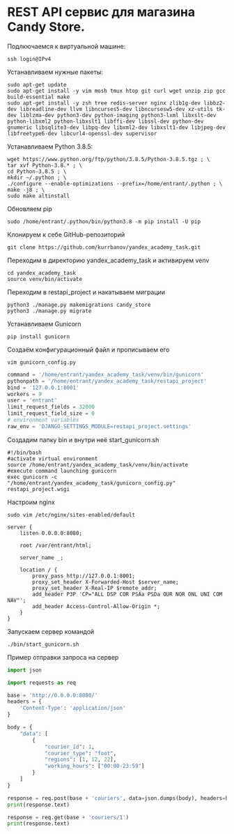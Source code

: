 # REST API сервис для магазина Candy Store.

Подлкючаемся к виртуальной машине:
```
ssh login@IPv4
```

Устанавливаем нужные пакеты:
```
sudo apt-get update
sudo apt-get install -y vim mosh tmux htop git curl wget unzip zip gcc build-essential make
sudo apt-get install -y zsh tree redis-server nginx zlib1g-dev libbz2-dev libreadline-dev llvm libncurses5-dev libncursesw5-dev xz-utils tk-dev liblzma-dev python3-dev python-imaging python3-lxml libxslt-dev python-libxml2 python-libxslt1 libffi-dev libssl-dev python-dev gnumeric libsqlite3-dev libpq-dev libxml2-dev libxslt1-dev libjpeg-dev libfreetype6-dev libcurl4-openssl-dev supervisor
```

Устанавливаем Python 3.8.5:
```
wget https://www.python.org/ftp/python/3.8.5/Python-3.8.5.tgz ; \
tar xvf Python-3.8.* ; \
cd Python-3.8.5 ; \
mkdir ~/.python ; \
./configure --enable-optimizations --prefix=/home/entrant/.python ; \
make -j8 ; \
sudo make altinstall
```

Обновляем pip
```
sudo /home/entrant/.python/bin/python3.8 -m pip install -U pip
```

Клонируем к себе GitHub-репозиторий
```
git clone https://github.com/kurrbanov/yandex_academy_task.git
```


Переходим в директорию yandex_academy_task и активируем venv
```
cd yandex_academy_task
source venv/bin/activate
```

Переходим в restapi_project и накатываем миграции
```
python3 ./manage.py makemigrations candy_store
python3 ./manage.py migrate
```

Устанавливаем Gunicorn
```
pip install gunicorn
```

Создаём конфигурационный файл и прописываем его
```
vim gunicorn_config.py
```

```python
command = '/home/entrant/yandex_academy_task/venv/bin/gunicorn'
pythonpath = '/home/entrant/yandex_academy_task/restapi_project'
bind = '127.0.0.1:8001'
workers = 9 
user = 'entrant'
limit_request_fields = 32000
limit_request_field_size = 0
# environment variables
raw_env = 'DJANGO_SETTINGS_MODULE=restapi_project.settings'
```

Создадим папку bin и внутри неё start_gunicorn.sh
```
#!/bin/bash
#activate virtual environment
source /home/entrant/yandex_academy_task/venv/bin/activate
#execute command launching gunicorn
exec gunicorn -c "/home/entrant/yandex_academy_task/gunicorn_config.py" restapi_project.wsgi
```

Настроим nginx
```
sudo vim /etc/nginx/sites-enabled/default
```
```
server {
	listen 0.0.0.0:8080;

	root /var/entrant/html;

	server_name _;

	location / {
		proxy_pass http://127.0.0.1:8001;
		proxy_set_header X-Forwarded-Host $server_name;
		proxy_set_header X-Real-IP $remote_addr;
		add_header P3P 'CP="ALL DSP COR PSAa PSDa OUR NOR ONL UNI COM NAV"';
		add_header Access-Control-Allow-Origin *;
	}
}
```

Запускаем сервер командой
```
./bin/start_gunicorn.sh
```


Пример отправки запроса на сервер
```python
import json

import requests as req

base = 'http://0.0.0.0:8080/'
headers = {
    'Content-Type': 'application/json'
}

body = {
    "data": [
        {
            "courier_id": 1,
            "courier_type": "foot",
            "regions": [1, 12, 22],
            "working_hours": ["00:00-23:59"]
        }
    ]
}

response = req.post(base + 'couriers', data=json.dumps(body), headers=headers)
print(response.text)

response = req.get(base + 'couriers/1')
print(response.text)

```
